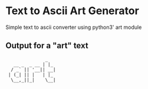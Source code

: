 # Text to Ascii Art Generator

Simple text to ascii converter using python3' art module

## Output for a "art" text 
```
               _   
   __ _  _ __ | |_ 
  / _` || '__|| __|
 | (_| || |   | |_ 
  \__,_||_|    \__|
  
 ```

